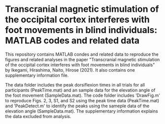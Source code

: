 # Transcranial magnetic stimulation of the occipital cortex interferes with foot movements in blind individuals: MATLAB codes and related data
This repository contains MATLAB condes and related data to reproduce the figures and related analyses in the paper "Transcranial magnetic stimulation of the occipital cortex interferes with foot movements in blind individuals" by Ikegami, Hirashima, Naito, Hirose (2021). It also contains one supplementary information file.  

The data folder includes the peak dorsiflexion times in all trials for all participants (PeakTime.mat) and an sample data for the elevation angle of the foot movement (SampleData.mat). The code folder includes 'DrawFig.m' to reproduce Figs. 2, 3, S1, and S2 using the peak time data (PeakTime.mat) and 'PeakDetect.m' to identify the peaks using the sameple data of the elevation angle (SampleData.mat). The supplementary information explains the data excluded from analysis. 
